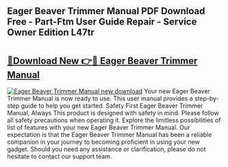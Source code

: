 ## Eager Beaver Trimmer Manual PDF Download Free - Part-Ftm User Guide Repair - Service Owner Edition L47tr

# <h2><a href="http://bc65600.oget.top/?id=Eager+Beaver+Trimmer+Manual">🔗Download New 👉🔴 Eager Beaver Trimmer Manual</a></h2>

[![Eager Beaver Trimmer Manual new download](https://i.imgur.com/5g1atiW.png)](http://bc65600.oget.top/?id=Eager+Beaver+Trimmer+Manual)
Your new Eager Beaver Trimmer Manual is now ready to use. This user manual provides a step-by-step guide to help you get started. Safety First Eager Beaver Trimmer Manual, Always This product is designed with safety in mind. Please follow all safety precautions when operating it. Explore the limitless possibilities of list of features with your new Eager Beaver Trimmer Manual. Our expectation is that the Eager Beaver Trimmer Manual has been a reliable companion in your journey to becoming proficient in using your new gadget. Should you need any assistance or clarification, please do not hesitate to contact our support team.
